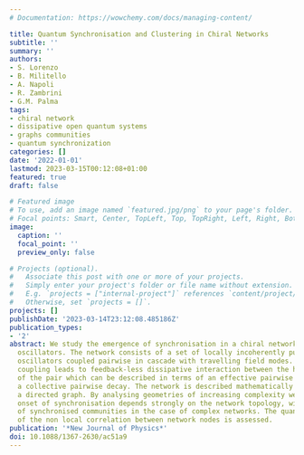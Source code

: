 ```yaml
---
# Documentation: https://wowchemy.com/docs/managing-content/

title: Quantum Synchronisation and Clustering in Chiral Networks
subtitle: ''
summary: ''
authors:
- S. Lorenzo
- B. Militello
- A. Napoli
- R. Zambrini
- G.M. Palma
tags:
- chiral network
- dissipative open quantum systems
- graphs communities
- quantum synchronization
categories: []
date: '2022-01-01'
lastmod: 2023-03-15T00:12:08+01:00
featured: true
draft: false

# Featured image
# To use, add an image named `featured.jpg/png` to your page's folder.
# Focal points: Smart, Center, TopLeft, Top, TopRight, Left, Right, BottomLeft, Bottom, BottomRight.
image:
  caption: ''
  focal_point: ''
  preview_only: false

# Projects (optional).
#   Associate this post with one or more of your projects.
#   Simply enter your project's folder or file name without extension.
#   E.g. `projects = ["internal-project"]` references `content/project/deep-learning/index.md`.
#   Otherwise, set `projects = []`.
projects: []
publishDate: '2023-03-14T23:12:08.485186Z'
publication_types:
- '2'
abstract: We study the emergence of synchronisation in a chiral network of harmonic
  oscillators. The network consists of a set of locally incoherently pumped harmonic
  oscillators coupled pairwise in cascade with travelling field modes. Such cascaded
  coupling leads to feedback-less dissipative interaction between the harmonic oscillators
  of the pair which can be described in terms of an effective pairwise Hamiltonian
  a collective pairwise decay. The network is described mathematically in terms of
  a directed graph. By analysing geometries of increasing complexity we show how the
  onset of synchronisation depends strongly on the network topology, with the emergence
  of synchronised communities in the case of complex networks. The quantum nature
  of the non local correlation between network nodes is assessed.
publication: '*New Journal of Physics*'
doi: 10.1088/1367-2630/ac51a9
---
```

